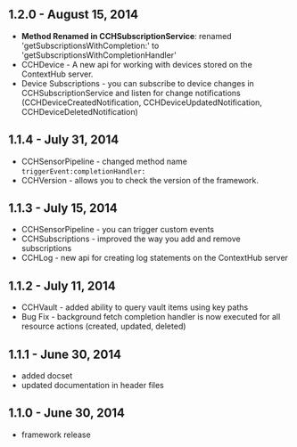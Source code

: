 ## 1.2.0 - August 15, 2014
- **Method Renamed in CCHSubscriptionService**: renamed 'getSubscriptionsWithCompletion:' to 'getSubscriptionsWithCompletionHandler'
- CCHDevice - A new api for working with devices stored on the ContextHub server.
- Device Subscriptions - you can subscribe to device changes in CCHSubscriptionService and listen for change notifications (CCHDeviceCreatedNotification, CCHDeviceUpdatedNotification, CCHDeviceDeletedNotification)
## 1.1.4 - July 31, 2014
- CCHSensorPipeline - changed method name `triggerEvent:completionHandler:`
- CCHVersion - allows you to check the version of the framework.

## 1.1.3 - July 15, 2014
- CCHSensorPipeline - you can trigger custom events
- CCHSubscriptions - improved the way you add and remove subscriptions
- CCHLog - new api for creating log statements on the ContextHub server

## 1.1.2 - July 11, 2014
- CCHVault - added ability to query vault items using key paths
- Bug Fix - background fetch completion handler is now executed for all resource actions (created, updated, deleted)

## 1.1.1 - June 30, 2014
- added docset
- updated documentation in header files

## 1.1.0 - June 30, 2014
- framework release
